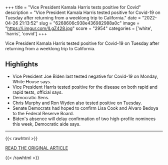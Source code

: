 +++
title = "Vice President Kamala Harris tests positive for Covid"
description = "Vice President Kamala Harris tested positive for Covid-19 on Tuesday after returning from a weeklong trip to California."
date = "2022-04-26 21:13:52"
slug = "6268606c938e436982988a0c"
image = "https://i.imgur.com/lLgZ428.jpg"
score = "2954"
categories = ['white', 'harris', 'covid']
+++

Vice President Kamala Harris tested positive for Covid-19 on Tuesday after returning from a weeklong trip to California.

## Highlights

- Vice President Joe Biden last tested negative for Covid-19 on Monday, White House says.
- Vice President Harris tested positive for the disease on both rapid and rapid tests, official says.
- Democratic Sens.
- Chris Murphy and Ron Wyden also tested positive on Tuesday.
- Senate Democrats had hoped to confirm Lisa Cook and Alvaro Bedoya to the Federal Reserve Board.
- Biden's absence will delay confirmation of two high-profile nominees this week, Democratic aide says.

---

{{< rawhtml >}}
  <p class="article-category">
    <a target="_blank" href="https://www.cnn.com/2022/04/26/politics/kamala-harris-positive-covid/index.html">READ THE ORIGINAL ARTICLE</a>
  </p>
{{< /rawhtml >}}

